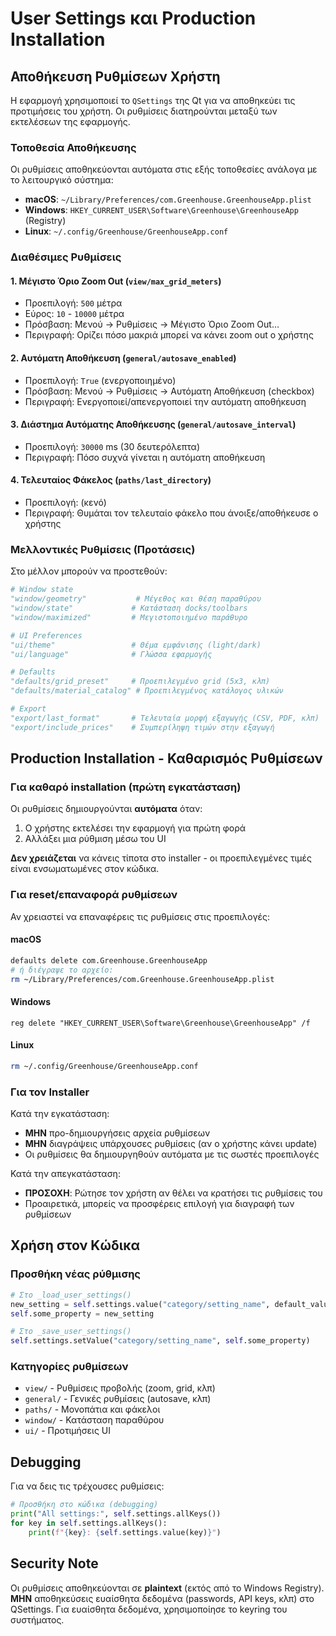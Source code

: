 # User Settings και Production Installation

## Αποθήκευση Ρυθμίσεων Χρήστη

Η εφαρμογή χρησιμοποιεί το `QSettings` της Qt για να αποθηκεύει τις προτιμήσεις του χρήστη. Οι ρυθμίσεις διατηρούνται μεταξύ των εκτελέσεων της εφαρμογής.

### Τοποθεσία Αποθήκευσης

Οι ρυθμίσεις αποθηκεύονται αυτόματα στις εξής τοποθεσίες ανάλογα με το λειτουργικό σύστημα:

- **macOS**: `~/Library/Preferences/com.Greenhouse.GreenhouseApp.plist`
- **Windows**: `HKEY_CURRENT_USER\Software\Greenhouse\GreenhouseApp` (Registry)
- **Linux**: `~/.config/Greenhouse/GreenhouseApp.conf`

### Διαθέσιμες Ρυθμίσεις

#### 1. **Μέγιστο Όριο Zoom Out** (`view/max_grid_meters`)
- Προεπιλογή: `500` μέτρα
- Εύρος: `10` - `10000` μέτρα
- Πρόσβαση: Μενού → Ρυθμίσεις → Μέγιστο Όριο Zoom Out…
- Περιγραφή: Ορίζει πόσο μακριά μπορεί να κάνει zoom out ο χρήστης

#### 2. **Αυτόματη Αποθήκευση** (`general/autosave_enabled`)
- Προεπιλογή: `True` (ενεργοποιημένο)
- Πρόσβαση: Μενού → Ρυθμίσεις → Αυτόματη Αποθήκευση (checkbox)
- Περιγραφή: Ενεργοποιεί/απενεργοποιεί την αυτόματη αποθήκευση

#### 3. **Διάστημα Αυτόματης Αποθήκευσης** (`general/autosave_interval`)
- Προεπιλογή: `30000` ms (30 δευτερόλεπτα)
- Περιγραφή: Πόσο συχνά γίνεται η αυτόματη αποθήκευση

#### 4. **Τελευταίος Φάκελος** (`paths/last_directory`)
- Προεπιλογή: (κενό)
- Περιγραφή: Θυμάται τον τελευταίο φάκελο που άνοιξε/αποθήκευσε ο χρήστης

### Μελλοντικές Ρυθμίσεις (Προτάσεις)

Στο μέλλον μπορούν να προστεθούν:

```python
# Window state
"window/geometry"           # Μέγεθος και θέση παραθύρου
"window/state"             # Κατάσταση docks/toolbars
"window/maximized"         # Μεγιστοποιημένο παράθυρο

# UI Preferences
"ui/theme"                 # Θέμα εμφάνισης (light/dark)
"ui/language"              # Γλώσσα εφαρμογής

# Defaults
"defaults/grid_preset"     # Προεπιλεγμένο grid (5x3, κλπ)
"defaults/material_catalog" # Προεπιλεγμένος κατάλογος υλικών

# Export
"export/last_format"       # Τελευταία μορφή εξαγωγής (CSV, PDF, κλπ)
"export/include_prices"    # Συμπερίληψη τιμών στην εξαγωγή
```

## Production Installation - Καθαρισμός Ρυθμίσεων

### Για καθαρό installation (πρώτη εγκατάσταση)

Οι ρυθμίσεις δημιουργούνται **αυτόματα** όταν:
1. Ο χρήστης εκτελέσει την εφαρμογή για πρώτη φορά
2. Αλλάξει μια ρύθμιση μέσω του UI

**Δεν χρειάζεται** να κάνεις τίποτα στο installer - οι προεπιλεγμένες τιμές είναι ενσωματωμένες στον κώδικα.

### Για reset/επαναφορά ρυθμίσεων

Αν χρειαστεί να επαναφέρεις τις ρυθμίσεις στις προεπιλογές:

#### macOS
```bash
defaults delete com.Greenhouse.GreenhouseApp
# ή διέγραψε το αρχείο:
rm ~/Library/Preferences/com.Greenhouse.GreenhouseApp.plist
```

#### Windows
```batch
reg delete "HKEY_CURRENT_USER\Software\Greenhouse\GreenhouseApp" /f
```

#### Linux
```bash
rm ~/.config/Greenhouse/GreenhouseApp.conf
```

### Για τον Installer

Κατά την εγκατάσταση:
- **ΜΗΝ** προ-δημιουργήσεις αρχεία ρυθμίσεων
- **ΜΗΝ** διαγράψεις υπάρχουσες ρυθμίσεις (αν ο χρήστης κάνει update)
- Οι ρυθμίσεις θα δημιουργηθούν αυτόματα με τις σωστές προεπιλογές

Κατά την απεγκατάσταση:
- **ΠΡΟΣΟΧΗ**: Ρώτησε τον χρήστη αν θέλει να κρατήσει τις ρυθμίσεις του
- Προαιρετικά, μπορείς να προσφέρεις επιλογή για διαγραφή των ρυθμίσεων

## Χρήση στον Κώδικα

### Προσθήκη νέας ρύθμισης

```python
# Στο _load_user_settings()
new_setting = self.settings.value("category/setting_name", default_value, type=bool)
self.some_property = new_setting

# Στο _save_user_settings()
self.settings.setValue("category/setting_name", self.some_property)
```

### Κατηγορίες ρυθμίσεων

- `view/` - Ρυθμίσεις προβολής (zoom, grid, κλπ)
- `general/` - Γενικές ρυθμίσεις (autosave, κλπ)
- `paths/` - Μονοπάτια και φάκελοι
- `window/` - Κατάσταση παραθύρου
- `ui/` - Προτιμήσεις UI

## Debugging

Για να δεις τις τρέχουσες ρυθμίσεις:

```python
# Προσθήκη στο κώδικα (debugging)
print("All settings:", self.settings.allKeys())
for key in self.settings.allKeys():
    print(f"{key}: {self.settings.value(key)}")
```

## Security Note

Οι ρυθμίσεις αποθηκεύονται σε **plaintext** (εκτός από το Windows Registry).
**ΜΗΝ** αποθηκεύσεις ευαίσθητα δεδομένα (passwords, API keys, κλπ) στο QSettings.
Για ευαίσθητα δεδομένα, χρησιμοποίησε το keyring του συστήματος.
